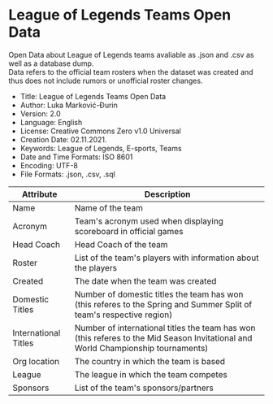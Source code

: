 # League of Legends Teams Open Data
Open Data about League of Legends teams avaliable as .json and .csv as well as a database dump. <br>
Data refers to the official team rosters when the dataset was created and thus does not include rumors or unofficial roster changes.

- Title: League of Legends Teams Open Data
- Author: Luka Marković-Đurin
- Version: 2.0
- Language: English
- License: Creative Commons Zero v1.0 Universal
- Creation Date: 02.11.2021.
- Keywords: League of Legends, E-sports, Teams
- Date and Time Formats: ISO 8601
- Encoding: UTF-8
- File Formats: .json, .csv, .sql

| Attribute | Description |
| ----------- | ----------- |
|Name|Name of the team|
|Acronym|Team's acronym used when displaying scoreboard in official games|
|Head Coach|Head Coach of the team|
|Roster|List of the team's players with information about the players|
|Created|The date when the team was created|
|Domestic Titles|Number of domestic titles the team has won (this referes to the Spring and Summer Split of team's respective region)|
|International Titles|Number of international titles the team has won (this referes to the Mid Season Invitational and World Championship tournaments)|
|Org location|The country in which the team is based|
|League|The league in which the team competes|
|Sponsors|List of the team's sponsors/partners|
